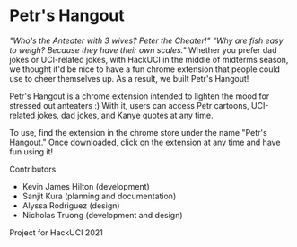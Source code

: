 # Petr's Hangout

_"Who's the Anteater with 3 wives? Peter the Cheater!"_ _"Why are fish easy to weigh? Because they have their own scales."_ Whether you prefer dad jokes or UCI-related jokes, with HackUCI in the middle of midterms season, we thought it'd be nice to have a fun chrome extension that people could use to cheer themselves up. As a result, we built Petr's Hangout!

Petr's Hangout is a chrome extension intended to lighten the mood for stressed out anteaters :) With it, users can access Petr cartoons, UCI-related jokes, dad jokes, and Kanye quotes at any time.

To use, find the extension in the chrome store under the name "Petr's Hangout." Once downloaded, click on the extension at any time and have fun using it!

Contributors
- Kevin James Hilton (development)
- Sanjit Kura (planning and documentation)
- Alyssa Rodriguez (design)
- Nicholas Truong (development and design)

Project for HackUCI 2021
